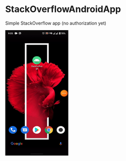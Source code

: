 # StackOverflowAndroidApp

Simple StackOverflow app (no authorization yet)

<img src="https://github.com/greficsmurf/repositoryAssets/blob/main/stackExchange/stackExchange1.gif" width="200" height="400">
